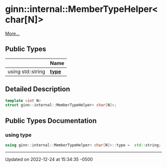 # ginn::internal::MemberTypeHelper< char[N]>


 [More...](#detailed-description)

## Public Types

<span class="api-table">

|                | Name           |
| -------------- | -------------- |
| using std::string | **[type](api/Classes/structginn_1_1internal_1_1_member_type_helper_3_01char_0f_n_0e_4.md#using-type)**  |


</span>

## Detailed Description

```cpp
template <int N>
struct ginn::internal::MemberTypeHelper< char[N]>;
```

## Public Types Documentation

### using type

```cpp
using ginn::internal::MemberTypeHelper< char[N]>::type =  std::string;
```


-------------------------------

Updated on 2022-12-24 at 15:34:35 -0500